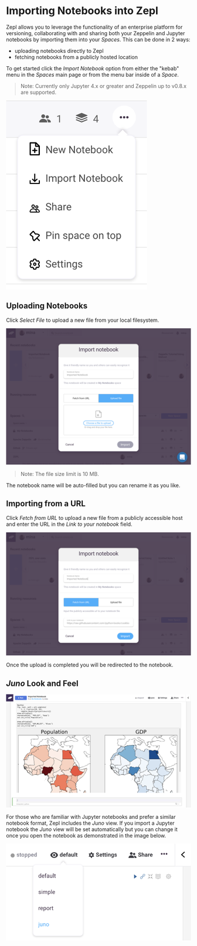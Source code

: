 # Importing Notebooks into Zepl

Zepl allows you to leverage the functionality of an enterprise platform for versioning, collaborating with and sharing both your Zeppelin and Jupyter notebooks by importing them into your *Spaces*. This can be done in 2 ways:

* uploading notebooks directly to Zepl
* fetching notebooks from a publicly hosted location

To get started click the *Import Notebook* option from either the "kebab" menu in the *Spaces* main page or from the menu bar inside of a *Space*.

> Note: Currently only Jupyter 4.x or greater and Zeppelin up to v0.8.x are supported.

<img src="../../img/import_dropdown.png" class="image-box img-20"/>

## Uploading Notebooks

Click *Select File* to upload a new file from your local filesystem.

<img src="../../img/import_upload.png" class="image-box img-100"/>

> Note: The file size limit is 10 MB.

The notebook name will be auto-filled but you can rename it as you like.

## Importing from a URL

Click *Fetch from URL* to upload a new file from a publicly accessible host and enter the URL in the *Link to your notebook* field.

<img src="../../img/import_url.png" class="image-box img-100"/>

Once the upload is completed you will be redirected to the notebook.

## *Juno* Look and Feel

<img src="../../img/juno_demo.png" class="image-box img-100"/>

For those who are familiar with Jupyter notebooks and prefer a similar notebook format, Zepl includes the *Juno* view. If you import a Jupyter notebook the *Juno* view will be set automatically but you can change it once you open the notebook as demonstrated in the image below.

<img src="../../img/juno_dropdown.png" class="image-box img-50"/>
